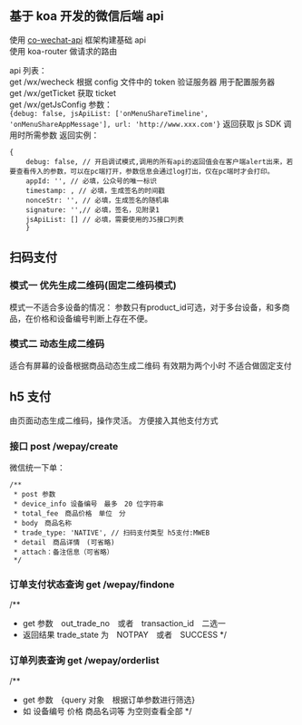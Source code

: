 ## 基于 koa 开发的微信后端 api
使用 [co-wechat-api](https://github.com/node-webot/co-wechat-api) 框架构建基础 api<br>
使用 koa-router 做请求的路由<br>

api 列表：<br>
get /wx/wecheck  根据 config 文件中的 token 验证服务器 用于配置服务器<br>
get /wx/getTicket  获取 ticket<br>
get /wx/getJsConfig  参数：<br>
`{debug: false, jsApiList: ['onMenuShareTimeline', 'onMenuShareAppMessage'], url: 'http://www.xxx.com'}`
返回获取 js SDK 调用时所需参数 返回实例：<br>
```
{
    debug: false, // 开启调试模式,调用的所有api的返回值会在客户端alert出来，若要查看传入的参数，可以在pc端打开，参数信息会通过log打出，仅在pc端时才会打印。
    appId: '', // 必填，公众号的唯一标识
    timestamp: , // 必填，生成签名的时间戳
    nonceStr: '', // 必填，生成签名的随机串
    signature: '',// 必填，签名，见附录1
    jsApiList: [] // 必填，需要使用的JS接口列表
    }
```

## 扫码支付
### 模式一 优先生成二维码(固定二维码模式)
模式一不适合多设备的情况：
参数只有product_id可选，对于多台设备，和多商品，在价格和设备编号判断上存在不便。


### 模式二 动态生成二维码
适合有屏幕的设备根据商品动态生成二维码 有效期为两个小时 不适合做固定支付

## h5 支付
由页面动态生成二维码，操作灵活。
方便接入其他支付方式


### 接口 post /wepay/create
微信统一下单：
```
/**
 * post 参数
 * device_info 设备编号　最多　20 位字符串
 * total_fee　商品价格　单位　分
 * body　商品名称
 * trade_type: 'NATIVE', // 扫码支付类型 h5支付:MWEB 
 * detail　商品详情　(可省略)
 * attach：备注信息（可省略）
 */
```

### 订单支付状态查询 get /wepay/findone 
/**
 * get 参数　out_trade_no　或者　transaction_id　二选一
 * 返回结果 trade_state 为　NOTPAY　或者　SUCCESS
 */

### 订单列表查询 get /wepay/orderlist
/**
 * get 参数　{query 对象　根据订单参数进行筛选}
 * 如 设备编号 价格 商品名词等 为空则查看全部
 */

